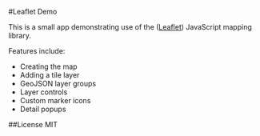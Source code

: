 #Leaflet Demo

This is a small app demonstrating use of the ([Leaflet](http://leafletjs.com)) JavaScript mapping library.

Features include:

* Creating the map
* Adding a tile layer
* GeoJSON layer groups
* Layer controls
* Custom marker icons
* Detail popups

##License
MIT
